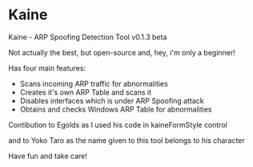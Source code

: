 # Kaine
Kaine - ARP Spoofing Detection Tool v0.1.3 beta

Not actually the best, but open-source and, hey, i'm only a beginner!

Has four main features:

- Scans incoming ARP traffic for abnormalities
- Creates it's own ARP Table and scans it
- Disables interfaces which is under ARP Spoofing attack
- Obtains and checks Windows ARP Table for abnormalities

Contibution to Egolds as I used his code in kaineFormStyle control

and to Yoko Taro as the name given to this tool belongs to his character

Have fun and take care!
